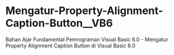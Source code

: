 # Mengatur-Property-Alignment-Caption-Button__VB6
Bahan Ajar Fundamental Pemrograman Visual Basic 6.0 - Mengatur Property Alignment Caption Button di Visual Basic 6.0

